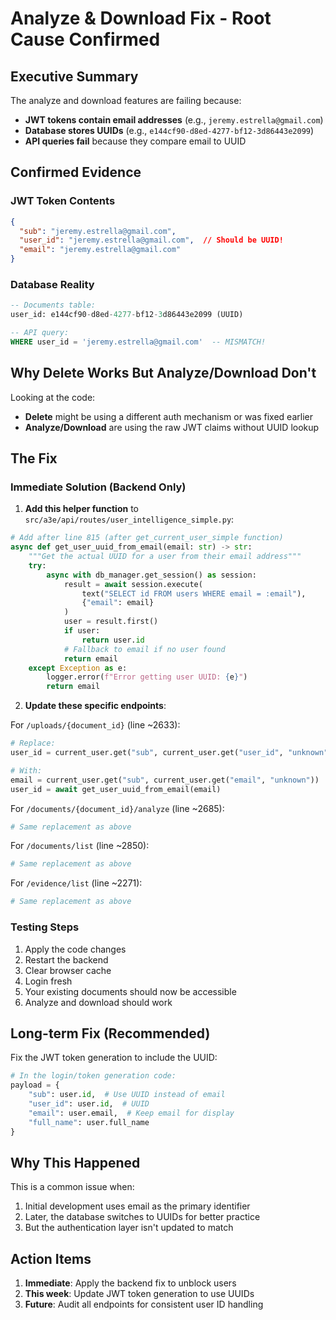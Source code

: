 # Analyze & Download Fix - Root Cause Confirmed

## Executive Summary
The analyze and download features are failing because:
- **JWT tokens contain email addresses** (e.g., `jeremy.estrella@gmail.com`)
- **Database stores UUIDs** (e.g., `e144cf90-d8ed-4277-bf12-3d86443e2099`)
- **API queries fail** because they compare email to UUID

## Confirmed Evidence

### JWT Token Contents
```json
{
  "sub": "jeremy.estrella@gmail.com",
  "user_id": "jeremy.estrella@gmail.com",  // Should be UUID!
  "email": "jeremy.estrella@gmail.com"
}
```

### Database Reality
```sql
-- Documents table:
user_id: e144cf90-d8ed-4277-bf12-3d86443e2099 (UUID)

-- API query:
WHERE user_id = 'jeremy.estrella@gmail.com'  -- MISMATCH!
```

## Why Delete Works But Analyze/Download Don't

Looking at the code:
- **Delete** might be using a different auth mechanism or was fixed earlier
- **Analyze/Download** are using the raw JWT claims without UUID lookup

## The Fix

### Immediate Solution (Backend Only)

1. **Add this helper function** to `src/a3e/api/routes/user_intelligence_simple.py`:

```python
# Add after line 815 (after get_current_user_simple function)
async def get_user_uuid_from_email(email: str) -> str:
    """Get the actual UUID for a user from their email address"""
    try:
        async with db_manager.get_session() as session:
            result = await session.execute(
                text("SELECT id FROM users WHERE email = :email"),
                {"email": email}
            )
            user = result.first()
            if user:
                return user.id
            # Fallback to email if no user found
            return email
    except Exception as e:
        logger.error(f"Error getting user UUID: {e}")
        return email
```

2. **Update these specific endpoints**:

For `/uploads/{document_id}` (line ~2633):
```python
# Replace:
user_id = current_user.get("sub", current_user.get("user_id", "unknown"))

# With:
email = current_user.get("sub", current_user.get("email", "unknown"))
user_id = await get_user_uuid_from_email(email)
```

For `/documents/{document_id}/analyze` (line ~2685):
```python
# Same replacement as above
```

For `/documents/list` (line ~2850):
```python
# Same replacement as above
```

For `/evidence/list` (line ~2271):
```python
# Same replacement as above
```

### Testing Steps
1. Apply the code changes
2. Restart the backend
3. Clear browser cache
4. Login fresh
5. Your existing documents should now be accessible
6. Analyze and download should work

## Long-term Fix (Recommended)

Fix the JWT token generation to include the UUID:
```python
# In the login/token generation code:
payload = {
    "sub": user.id,  # Use UUID instead of email
    "user_id": user.id,  # UUID
    "email": user.email,  # Keep email for display
    "full_name": user.full_name
}
```

## Why This Happened

This is a common issue when:
1. Initial development uses email as the primary identifier
2. Later, the database switches to UUIDs for better practice
3. But the authentication layer isn't updated to match

## Action Items

1. **Immediate**: Apply the backend fix to unblock users
2. **This week**: Update JWT token generation to use UUIDs
3. **Future**: Audit all endpoints for consistent user ID handling